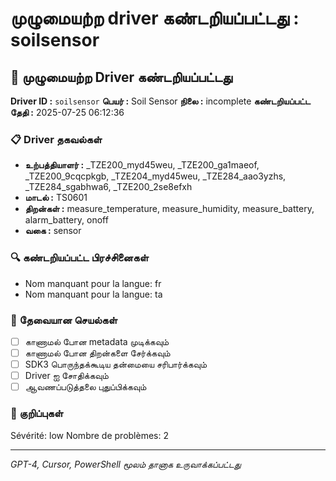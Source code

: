 # முழுமையற்ற driver கண்டறியப்பட்டது : soilsensor

## 🚨 முழுமையற்ற Driver கண்டறியப்பட்டது

**Driver ID :** `soilsensor`
**பெயர் :** Soil Sensor
**நிலை :** incomplete
**கண்டறியப்பட்ட தேதி :** 2025-07-25 06:12:36

### 📋 Driver தகவல்கள்
- **உற்பத்தியாளர் :** _TZE200_myd45weu, _TZE200_ga1maeof, _TZE200_9cqcpkgb, _TZE204_myd45weu, _TZE284_aao3yzhs, _TZE284_sgabhwa6, _TZE200_2se8efxh
- **மாடல் :** TS0601
- **திறன்கள் :** measure_temperature, measure_humidity, measure_battery, alarm_battery, onoff
- **வகை :** sensor

### 🔍 கண்டறியப்பட்ட பிரச்சினைகள்
- Nom manquant pour la langue: fr
- Nom manquant pour la langue: ta

### 🎯 தேவையான செயல்கள்
- [ ] காணாமல் போன metadata முடிக்கவும்
- [ ] காணாமல் போன திறன்களை சேர்க்கவும்
- [ ] SDK3 பொருந்தக்கூடிய தன்மையை சரிபார்க்கவும்
- [ ] Driver ஐ சோதிக்கவும்
- [ ] ஆவணப்படுத்தலை புதுப்பிக்கவும்

### 📝 குறிப்புகள்
Sévérité: low
Nombre de problèmes: 2

---
*GPT-4, Cursor, PowerShell மூலம் தானாக உருவாக்கப்பட்டது*

